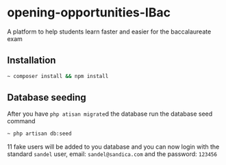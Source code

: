 # opening-opportunities-IBac
A platform to help students learn faster and easier for the baccalaureate exam


## Installation
```bash
~ composer install && npm install
```

## Database seeding
After you have `php atisan migrate`d the database run the database seed command
```bash
~ php artisan db:seed
```

11 fake users will be added to you database and you can now login with the standard `sandel` user, email: `sandel@sandica.com` and the password: `123456`

